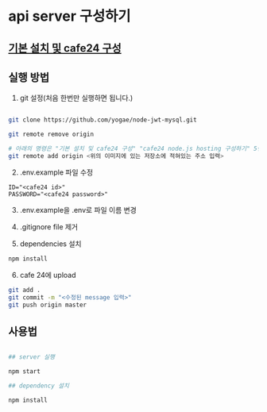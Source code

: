 # api server 구성하기

## [기본 설치 및 cafe24 구성](https://github.com/yogae/cafe24-node-base-setting.git)

## 실행 방법

1. git 설정(처음 한번만 실행하면 됩니다.)

```bash

git clone https://github.com/yogae/node-jwt-mysql.git

git remote remove origin

# 아래의 명령은 "기본 설치 및 cafe24 구성" "cafe24 node.js hosting 구성하기" 5번 "cafe24 git 설정"에서 저정소의 주소를 입력하시면 됩니다.(입력 시 주소 앞에 있는 git이라는 단어는 빼고 입력합니다.)
git remote add origin <위의 이미지에 있는 저장소에 적혀있는 주소 입력>
``` 

2. .env.example 파일 수정

```
ID="<cafe24 id>"
PASSWORD="<cafe24 password>"
```

3. .env.example을 .env로 파일 이름 변경

4. .gitignore file 제거

5. dependencies 설치

``` bash
npm install
```
6. cafe 24에 upload

``` bash
git add .
git commit -m "<수정된 message 입력>"
git push origin master
```

## 사용법

```bash

## server 실행

npm start

## dependency 설치

npm install

```

